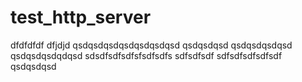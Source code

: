 # test_http_server
dfdfdfdf
dfjdjd
qsdqsdqsdqsdqsdqsdqsd
qsdqsdqsd
qsdqsdqsdqsd
qsdqsdqsdqdqsd
sdsdfsdfsdfsfsdfsdfs
sdfsdfsdf
sdfsdfsdfsdfsdf
qsdqsdqsd
